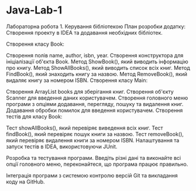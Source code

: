 # Java-Lab-1
Лабораторна робота 1. Керування бібліотекою
План розробки додатку:
Створення проекту в IDEA та додавання необхідних бібліотек.

Створення класу Book:

Створення полів name, author, isbn, year.
Створення конструктора для ініціалізації об'єкта Book.
Метод ShowBook(), який виводить інформацію про книгу.
Метод ShowAllBooks(), який виводить список всіх книг.
Метод FindBook(), який знаходить книгу за назвою.
Метод RemoveBook(), який видаляє книгу за номером ISBN.
Створення класу Main:

Створення ArrayList<Book> books для зберігання книг.
Створення об'єкту Scanner для введення даних користувачем.
Створення головного меню програми з опціями додавання, перегляду, пошуку та видалення книг.
Додавання обробки помилок для введення користувачем.
Створення тестів для класу Book:

Тест showAllBooks(), який перевіряє виведення всіх книг.
Тест findBook(), який перевіряє пошук книги за назвою.
Тест removeBook(), який перевіряє видалення книги за номером ISBN.
Налаштування та запуск тестів в IDEA, використовуючи JUnit.

Розробка та тестування програми. Введіть різні дані та виконайте всі опції головного меню, переконайтеся, що програма працює правильно.

Інтеграція програми з системою контролю версій Git та викладання коду на GitHub.